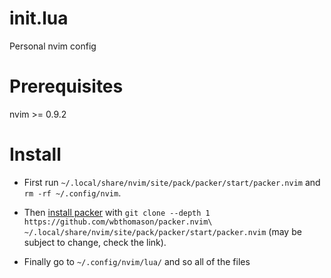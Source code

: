 # init.lua

Personal nvim config

# Prerequisites

nvim >= 0.9.2

# Install

- First run `~/.local/share/nvim/site/pack/packer/start/packer.nvim` and `rm -rf ~/.config/nvim`.

- Then [install packer](https://github.com/wbthomason/packer.nvim#quickstart) with `git clone --depth 1 https://github.com/wbthomason/packer.nvim\ ~/.local/share/nvim/site/pack/packer/start/packer.nvim` (may be subject to change, check the link).

- Finally go to `~/.config/nvim/lua/` and so all of the files
